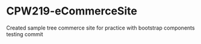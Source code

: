 # CPW219-eCommerceSite

Created sample tree commerce site for practice with bootstrap components
 testing commit